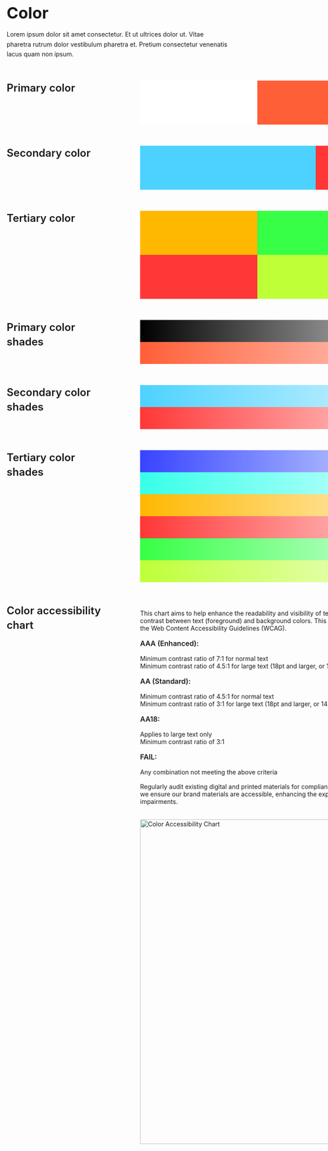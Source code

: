 <div style="max-width: 1200px; margin: 0 auto; padding: 0;">
<h1 style="font-size: 2.25rem; font-weight: bold; margin-bottom: 1rem;">Color</h1>
<p style="margin: 1rem 0; line-height: 1.6;">Lorem ipsum dolor sit amet consectetur. Et ut ultrices dolor ut. Vitae pharetra rutrum dolor vestibulum pharetra et. Pretium consectetur venenatis lacus quam non ipsum.</p>
<div style="display: grid; grid-template-columns: 240px 1fr; gap: 24px 64px; margin-top: 3rem;">
<div>
<h2 style="margin: 0; font-size: 1.5rem; font-weight: 600; line-height: 1.4;">Primary color</h2>
</div>
<div style="max-width: 800px;">
<div style="display: flex; margin-bottom: 1.5rem;">
<div style="flex: 1; height: 100px; background: #FFFFFF;"></div>
<div style="flex: 1; height: 100px; background: #FF5F37;"></div>
<div style="flex: 1; height: 100px; background: #000000;"></div>
</div>
</div>
<div>
<h2 style="margin: 0; font-size: 1.5rem; font-weight: 600; line-height: 1.4;">Secondary color</h2>
</div>
<div style="max-width: 800px;">
<div style="display: flex; margin-bottom: 1.5rem;">
<div style="flex: 1; height: 100px; background: #4DD2FF;"></div>
<div style="flex: 1; height: 100px; background: #FF3737;"></div>
</div>
</div>
<div>
<h2 style="margin: 0; font-size: 1.5rem; font-weight: 600; line-height: 1.4;">Tertiary color</h2>
</div>
<div style="max-width: 800px;">
<div style="display: grid; grid-template-columns: repeat(3, 1fr); gap: 0; margin-bottom: 1.5rem;">
<div style="height: 100px; background: #FFB800;"></div>
<div style="height: 100px; background: #37FF45;"></div>
<div style="height: 100px; background: #3744FF;"></div>
<div style="height: 100px; background: #FF3737;"></div>
<div style="height: 100px; background: #BEFF37;"></div>
<div style="height: 100px; background: #37FFE8;"></div>
</div>
</div>
<div>
<h2 style="margin: 0; font-size: 1.5rem; font-weight: 600; line-height: 1.4;">Primary color shades</h2>
</div>
<div style="max-width: 800px;">
<div style="margin-bottom: 1.5rem;">
<div style="height: 50px; background: linear-gradient(to right, #000000, #333333, #666666, #999999, #CCCCCC, #FFFFFF);"></div>
<div style="height: 50px; background: linear-gradient(to right, #FF5F37, #FF7B5B, #FF977F, #FFB3A3, #FFCFC7, #FFEBEB);"></div>
</div>
</div>
<div>
<h2 style="margin: 0; font-size: 1.5rem; font-weight: 600; line-height: 1.4;">Secondary color shades</h2>
</div>
<div style="max-width: 800px;">
<div style="margin-bottom: 1.5rem;">
<div style="height: 50px; background: linear-gradient(to right, #4DD2FF, #70DBFF, #93E4FF, #B6EDFF, #D9F6FF, #FCFEFF);"></div>
<div style="height: 50px; background: linear-gradient(to right, #FF3737, #FF5F5F, #FF8787, #FFAFAF, #FFD7D7, #FFFFFF);"></div>
</div>
</div>
<div>
<h2 style="margin: 0; font-size: 1.5rem; font-weight: 600; line-height: 1.4;">Tertiary color shades</h2>
</div>
<div style="max-width: 800px;">
<div style="margin-bottom: 1.5rem;">
<div style="height: 50px; background: linear-gradient(to right, #3744FF, #5F6CFF, #8794FF, #AFBCFF, #D7E4FF, #FFFFFF);"></div>
<div style="height: 50px; background: linear-gradient(to right, #37FFE8, #5FFFEE, #87FFF4, #AFFFF9, #D7FFFD, #FFFFFF);"></div>
<div style="height: 50px; background: linear-gradient(to right, #FFB800, #FFC633, #FFD466, #FFE299, #FFF1CC, #FFFFFF);"></div>
<div style="height: 50px; background: linear-gradient(to right, #FF3737, #FF5F5F, #FF8787, #FFAFAF, #FFD7D7, #FFFFFF);"></div>
<div style="height: 50px; background: linear-gradient(to right, #37FF45, #5FFF6C, #87FF94, #AFFFBC, #D7FFE4, #FFFFFF);"></div>
<div style="height: 50px; background: linear-gradient(to right, #BEFF37, #CBFF5F, #D8FF87, #E5FFAF, #F2FFD7, #FFFFFF);"></div>
</div>
</div>
<div>
<h2 style="margin: 0; font-size: 1.5rem; font-weight: 600; line-height: 1.4;">Color accessibility chart</h2>
</div>
<div style="max-width: 800px;">
<p style="margin-bottom: 1rem;">This chart aims to help enhance the readability and visibility of text by our branding elements by ensuring sufficient contrast between text (foreground) and background colors. This adherence is crucial for accessibility and to comply with the Web Content Accessibility Guidelines (WCAG).</p>

<h3 style="font-size: 1rem; font-weight: 600; margin: 1rem 0;">AAA (Enhanced):</h3>
<ul style="list-style: none; padding: 0; margin: 0 0 1rem 0;">
<li>Minimum contrast ratio of 7:1 for normal text</li>
<li>Minimum contrast ratio of 4.5:1 for large text (18pt and larger, or 14pt and bold)</li>
</ul>

<h3 style="font-size: 1rem; font-weight: 600; margin: 1rem 0;">AA (Standard):</h3>
<ul style="list-style: none; padding: 0; margin: 0 0 1rem 0;">
<li>Minimum contrast ratio of 4.5:1 for normal text</li>
<li>Minimum contrast ratio of 3:1 for large text (18pt and larger, or 14pt and bold)</li>
</ul>

<h3 style="font-size: 1rem; font-weight: 600; margin: 1rem 0;">AA18:</h3>
<ul style="list-style: none; padding: 0; margin: 0 0 1rem 0;">
<li>Applies to large text only</li>
<li>Minimum contrast ratio of 3:1</li>
</ul>

<h3 style="font-size: 1rem; font-weight: 600; margin: 1rem 0;">FAIL:</h3>
<ul style="list-style: none; padding: 0; margin: 0 0 1rem 0;">
<li>Any combination not meeting the above criteria</li>
</ul>

<p style="margin-bottom: 2rem;">Regularly audit existing digital and printed materials for compliance with these guidelines. By following these guidelines, we ensure our brand materials are accessible, enhancing the experience for all users, including those with visual impairments.</p>

<img src="/images/color-accessibility-chart.png" alt="Color Accessibility Chart" style="width: 959px; height: 738px; margin-bottom: 1.5rem;" />
</div>
</div>
</div>
